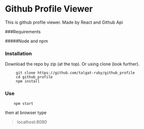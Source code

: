 # Github Profile Viewer

This is github profile viewer. Made by React and Github Api

###Requirements

#####Node and npm

### Installation

Download the repo by zip (at the top). Or using clone (look further).

````
     git clone https://github.com/talgat-ruby/github_profile
     cd github_profile
     npm install
````
### Use
````
    npm start
````

then at browser type 
>localhost:8080
